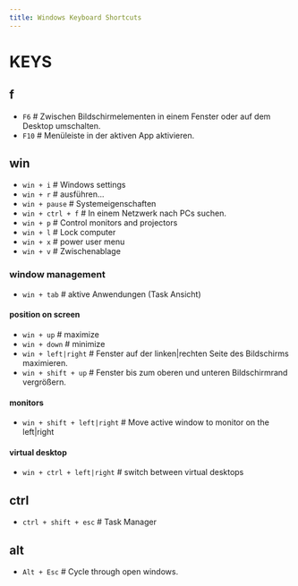 ```yaml
---
title: Windows Keyboard Shortcuts
---
```


KEYS
=====

f
-----

* `F6` # Zwischen Bildschirmelementen in einem Fenster oder auf dem Desktop umschalten.  
* `F10` # Menüleiste in der aktiven App aktivieren.

win
-----

* `win + i`         # Windows settings  
* `win + r`         # ausführen...  
* `win + pause`     # Systemeigenschaften  
* `win + ctrl + f`  # In einem Netzwerk nach PCs suchen.  
* `win + p`         # Control monitors and projectors
* `win + l`         # Lock computer  
* `win + x`         # power user menu
* `win + v`         # Zwischenablage

### window management
* `win + tab`               # aktive Anwendungen (Task Ansicht)

#### position on screen
* `win + up`                # maximize  
* `win + down`              # minimize  
* `win + left|right`        # Fenster auf der linken|rechten Seite des Bildschirms maximieren.  
* `win + shift + up`        # Fenster bis zum oberen und unteren Bildschirmrand vergrößern.

#### monitors
* `win + shift + left|right`    # Move active window to monitor on the left|right

#### virtual desktop
* `win + ctrl + left|right`     # switch between virtual desktops

ctrl
-------

* `ctrl + shift + esc`          # Task Manager

alt
------

* `Alt + Esc`   # Cycle through open windows.





